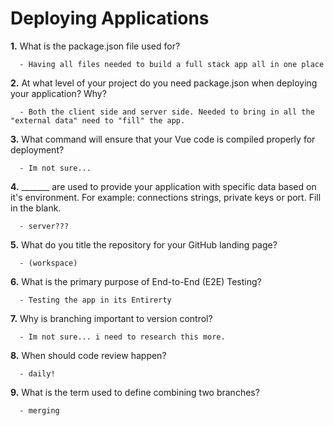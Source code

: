 # Deploying Applications

**1.** What is the package.json file used for?
<!-- enter you answer in the space below -->
```
  - Having all files needed to build a full stack app all in one place
``` 
**2.** At what level of your project do you need package.json when deploying your application? Why?
<!-- enter you answer in the space below -->
```
  - Both the client side and server side. Needed to bring in all the "external data" need to "fill" the app. 
```
**3.** What command will ensure that your Vue code is compiled properly for deployment?
<!-- enter you answer in the space below -->
```
  - Im not sure...
```
**4.** _______ are used to provide your application with specific data based on it's environment. For example: connections strings, private keys or port. Fill in the blank.
<!-- enter you answer in the space below -->
```
  - server???
```
**5.** What do you title the repository for your GitHub landing page?

<!-- enter you answer in the space below -->
```
  - (workspace)
```
**6.** What is the primary purpose of End-to-End (E2E) Testing?
<!-- enter you answer in the space below -->
```
  - Testing the app in its Entirerty
```
**7.** Why is branching important to version control?
<!-- enter you answer in the space below -->
```
  - Im not sure... i need to research this more.
```
**8.** When should code review happen?
<!-- enter you answer in the space below -->
```
  - daily!
```
**9.** What is the term used to define combining two branches?
<!-- enter you answer in the space below -->
```
  - merging
```
